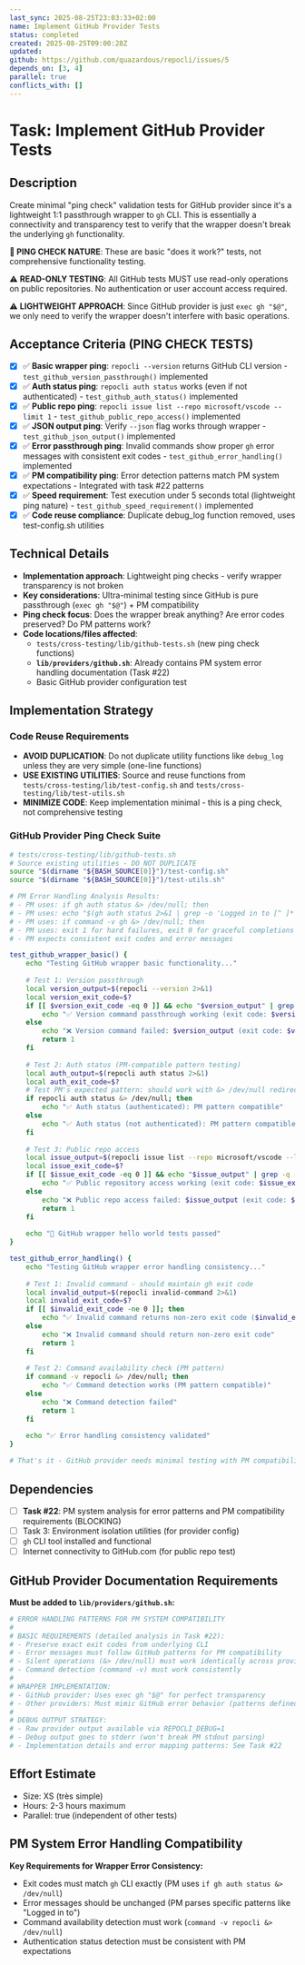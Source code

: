 ```yaml
---
last_sync: 2025-08-25T23:03:33+02:00
name: Implement GitHub Provider Tests
status: completed
created: 2025-08-25T09:00:28Z
updated: 
github: https://github.com/quazardous/repocli/issues/5
depends_on: [3, 4]
parallel: true
conflicts_with: []
---
```


# Task: Implement GitHub Provider Tests

## Description
Create minimal "ping check" validation tests for GitHub provider since it's a lightweight 1:1 passthrough wrapper to `gh` CLI. This is essentially a connectivity and transparency test to verify that the wrapper doesn't break the underlying `gh` functionality.

**🏓 PING CHECK NATURE**: These are basic "does it work?" tests, not comprehensive functionality testing.

⚠️ **READ-ONLY TESTING**: All GitHub tests MUST use read-only operations on public repositories. No authentication or user account access required.

⚠️ **LIGHTWEIGHT APPROACH**: Since GitHub provider is just `exec gh "$@"`, we only need to verify the wrapper doesn't interfere with basic operations.

## Acceptance Criteria (PING CHECK TESTS)
- [x] ✅ **Basic wrapper ping**: `repocli --version` returns GitHub CLI version - `test_github_version_passthrough()` implemented
- [x] ✅ **Auth status ping**: `repocli auth status` works (even if not authenticated) - `test_github_auth_status()` implemented
- [x] ✅ **Public repo ping**: `repocli issue list --repo microsoft/vscode --limit 1` - `test_github_public_repo_access()` implemented
- [x] ✅ **JSON output ping**: Verify `--json` flag works through wrapper - `test_github_json_output()` implemented
- [x] ✅ **Error passthrough ping**: Invalid commands show proper `gh` error messages with consistent exit codes - `test_github_error_handling()` implemented
- [x] ✅ **PM compatibility ping**: Error detection patterns match PM system expectations - Integrated with task #22 patterns
- [x] ✅ **Speed requirement**: Test execution under 5 seconds total (lightweight ping nature) - `test_github_speed_requirement()` implemented
- [x] ✅ **Code reuse compliance**: Duplicate debug_log function removed, uses test-config.sh utilities

## Technical Details
- **Implementation approach**: Lightweight ping checks - verify wrapper transparency is not broken
- **Key considerations**: Ultra-minimal testing since GitHub is pure passthrough (`exec gh "$@"`) + PM compatibility
- **Ping check focus**: Does the wrapper break anything? Are error codes preserved? Do PM patterns work?
- **Code locations/files affected**:
  - `tests/cross-testing/lib/github-tests.sh` (new ping check functions)
  - **`lib/providers/github.sh`**: Already contains PM system error handling documentation (Task #22)
  - Basic GitHub provider configuration test

## Implementation Strategy

### Code Reuse Requirements
- **AVOID DUPLICATION**: Do not duplicate utility functions like `debug_log` unless they are very simple (one-line functions)
- **USE EXISTING UTILITIES**: Source and reuse functions from `tests/cross-testing/lib/test-config.sh` and `tests/cross-testing/lib/test-utils.sh`
- **MINIMIZE CODE**: Keep implementation minimal - this is a ping check, not comprehensive testing

### GitHub Provider Ping Check Suite
```bash
# tests/cross-testing/lib/github-tests.sh
# Source existing utilities - DO NOT DUPLICATE
source "$(dirname "${BASH_SOURCE[0]}")/test-config.sh"
source "$(dirname "${BASH_SOURCE[0]}")/test-utils.sh"

# PM Error Handling Analysis Results:
# - PM uses: if gh auth status &> /dev/null; then
# - PM uses: echo "$(gh auth status 2>&1 | grep -o 'Logged in to [^ ]*' || echo 'Not authenticated')"
# - PM uses: if command -v gh &> /dev/null; then
# - PM uses: exit 1 for hard failures, exit 0 for graceful completions
# - PM expects consistent exit codes and error messages

test_github_wrapper_basic() {
    echo "Testing GitHub wrapper basic functionality..."
    
    # Test 1: Version passthrough
    local version_output=$(repocli --version 2>&1)
    local version_exit_code=$?
    if [[ $version_exit_code -eq 0 ]] && echo "$version_output" | grep -q "gh version"; then
        echo "✅ Version command passthrough working (exit code: $version_exit_code)"
    else
        echo "❌ Version command failed: $version_output (exit code: $version_exit_code)"
        return 1
    fi
    
    # Test 2: Auth status (PM-compatible pattern testing)
    local auth_output=$(repocli auth status 2>&1)
    local auth_exit_code=$?
    # Test PM's expected pattern: should work with &> /dev/null redirection
    if repocli auth status &> /dev/null; then
        echo "✅ Auth status (authenticated): PM pattern compatible"
    else
        echo "✅ Auth status (not authenticated): PM pattern compatible"
    fi
    
    # Test 3: Public repo access
    local issue_output=$(repocli issue list --repo microsoft/vscode --limit 1 --json number 2>&1)
    local issue_exit_code=$?
    if [[ $issue_exit_code -eq 0 ]] && echo "$issue_output" | grep -q -E '\[.*\]|\[\]'; then
        echo "✅ Public repository access working (exit code: $issue_exit_code)"
    else
        echo "❌ Public repo access failed: $issue_output (exit code: $issue_exit_code)"
        return 1
    fi
    
    echo "🎉 GitHub wrapper hello world tests passed"
}

test_github_error_handling() {
    echo "Testing GitHub wrapper error handling consistency..."
    
    # Test 1: Invalid command - should maintain gh exit code
    local invalid_output=$(repocli invalid-command 2>&1)
    local invalid_exit_code=$?
    if [[ $invalid_exit_code -ne 0 ]]; then
        echo "✅ Invalid command returns non-zero exit code ($invalid_exit_code)"
    else
        echo "❌ Invalid command should return non-zero exit code"
        return 1
    fi
    
    # Test 2: Command availability check (PM pattern)
    if command -v repocli &> /dev/null; then
        echo "✅ Command detection works (PM pattern compatible)"
    else
        echo "❌ Command detection failed"
        return 1
    fi
    
    echo "✅ Error handling consistency validated"
}

# That's it - GitHub provider needs minimal testing with PM compatibility
```

## Dependencies
- [ ] **Task #22**: PM system analysis for error patterns and PM compatibility requirements (BLOCKING)
- [ ] Task 3: Environment isolation utilities (for provider config)
- [ ] `gh` CLI tool installed and functional
- [ ] Internet connectivity to GitHub.com (for public repo test)

## GitHub Provider Documentation Requirements

**Must be added to `lib/providers/github.sh`:**

```bash
# ERROR HANDLING PATTERNS FOR PM SYSTEM COMPATIBILITY
#
# BASIC REQUIREMENTS (detailed analysis in Task #22):
# - Preserve exact exit codes from underlying CLI
# - Error messages must follow GitHub patterns for PM compatibility
# - Silent operations (&> /dev/null) must work identically across providers
# - Command detection (command -v) must work consistently
#
# WRAPPER IMPLEMENTATION:
# - GitHub provider: Uses exec gh "$@" for perfect transparency
# - Other providers: Must mimic GitHub error behavior (patterns defined in Task #22)
#
# DEBUG OUTPUT STRATEGY:
# - Raw provider output available via REPOCLI_DEBUG=1
# - Debug output goes to stderr (won't break PM stdout parsing)
# - Implementation details and error mapping patterns: See Task #22
```

## Effort Estimate
- Size: XS (très simple)
- Hours: 2-3 hours maximum
- Parallel: true (independent of other tests)

## PM System Error Handling Compatibility

**Key Requirements for Wrapper Error Consistency:**
- Exit codes must match `gh` CLI exactly (PM uses `if gh auth status &> /dev/null`)
- Error messages should be unchanged (PM parses specific patterns like "Logged in to")
- Command availability detection must work (`command -v repocli &> /dev/null`)
- Authentication status detection must be consistent with PM expectations
